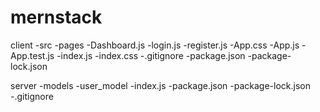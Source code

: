 # mernstack
client
  -src
      -pages
            -Dashboard.js
            -login.js
            -register.js
      -App.css
      -App.js
      -App.test.js
      -index.js
      -index.css
  -.gitignore
  -package.json
  -package-lock.json

server
  -models
       -user_model
  -index.js
  -package.json
  -package-lock.json
  -.gitignore
